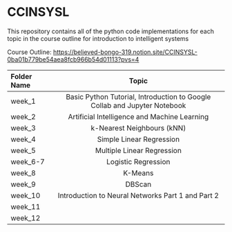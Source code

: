 # **CCINSYSL**

This repository contains all of the python code implementations for each topic in the course outline for introduction to intelligent systems

Course Outline: https://believed-bongo-319.notion.site/CCINSYSL-0ba01b779be54aea8fcb966b54d01113?pvs=4

| Folder Name | Topic |
| :---         |     :---:      |       
| week_1   | Basic Python Tutorial, Introduction to Google Collab and Jupyter Notebook |
| week_2   | Artificial Intelligence and Machine Learning |
| week_3   | k-Nearest Neighbours (kNN)|
| week_4   | Simple Linear Regression |
| week_5  | Multiple Linear Regression |
| week_6-7   | Logistic Regression |
| week_8   | K-Means |
| week_9   | DBScan|
| week_10   | Introduction to Neural Networks Part 1 and Part 2 |
| week_11   |  |
| week_12   |  |

